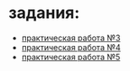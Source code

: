# задания:
- [практическая работа №3](pr3-multyThreading)
- [практическая работа №4](pr4-multyModules)
- [практическая работа №5](pr5-loadDistribution)